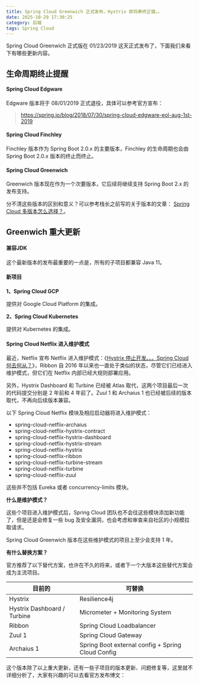 ```yaml
---
title: Spring Cloud Greenwich 正式发布，Hystrix 即将寿终正寝。。
date: 2025-10-29 17:30:25
category: 后端
tags: Spring Cloud
---
```


Spring Cloud Greenwich 正式版在 01/23/2019 这天正式发布了，下面我们来看下有哪些更新内容。

## 生命周期终止提醒

#### Spring Cloud Edgware 

Edgware 版本将于 08/01/2019 正式退役，具体可以参考官方宣布：

> https://spring.io/blog/2018/07/30/spring-cloud-edgware-eol-aug-1st-2019

#### Spring Cloud Finchley

Finchley 版本作为 Spring Boot 2.0.x 的主要版本，Finchley 的生命周期也会由 Spring Boot 2.0.x 版本的终止而终止。

#### Spring Cloud Greenwich

Greenwich 版本现在作为一个次要版本，它后续将继续支持 Spring Boot 2.x 的发布支持。

分不清这些版本的区别和意义？可以参考栈长之前写的关于版本的文章：
[Spring Cloud 多版本怎么选择？](https://mp.weixin.qq.com/s/IqlHFsIrFJ5vBG9-1gldJw)。

## Greenwich 重大更新

#### 兼容JDK

这个最新版本的发布最重要的一点是，所有的子项目都兼容 Java 11。

#### 新项目

**1、Spring Cloud GCP**

提供对 Google Cloud Platform 的集成。

**2、Spring Cloud Kubernetes**

提供对 Kubernetes 的集成。

#### Spring Cloud Netflix 进入维护模式

最近，Netflix 宣布 Netflix 进入维护模式：《[Hystrix 停止开发。。。Spring Cloud 何去何从？](https://mp.weixin.qq.com/s/WPb8yUYPyvDCKJVb--W63Q)》，Ribbon 自 2016 年以来也一直处于类似的状态，尽管它们已经进入维护模式，但它们在 Netflix 内部已经大规则部署应用。

另外，Hystrix Dashboard 和 Turbine 已经被 Atlas 取代，这两个项目最后一次的代码提交分别是 2 年前和 4 年前了。Zuul 1 和 Archaius 1 也已经被后续的版本取代，不再向后续版本兼容。

以下 Spring Cloud Netflix 模块及相应启动器将进入维护模式：

- spring-cloud-netflix-archaius
- spring-cloud-netflix-hystrix-contract
- spring-cloud-netflix-hystrix-dashboard
- spring-cloud-netflix-hystrix-stream
- spring-cloud-netflix-hystrix
- spring-cloud-netflix-ribbon
- spring-cloud-netflix-turbine-stream
- spring-cloud-netflix-turbine
- spring-cloud-netflix-zuul

这些并不包括 Eureka 或者 concurrency-limits 模块。

**什么是维护模式？**

这些个项目进入维护模式后，Spring Cloud 团队也不会往这些模块添加新功能了，但是还是会修复一些 bug 及安全漏洞，也会考虑和审查来自社区的小规模拉取请求。

Spring Cloud Greenwich 版本在这些维护模式的项目上至少会支持 1 年。

**有什么替换方案？**

官方推荐了以下替代方案，也许在不久的将来，或者下一个大版本这些替代方案会成为主流项目。

目前的 | 可替换
---|---
Hystrix	   |  Resilience4j
Hystrix Dashboard / Turbine   |  Micrometer + Monitoring System
Ribbon	   |  Spring Cloud Loadbalancer
Zuul 1	   |  Spring Cloud Gateway
Archaius 1 |  Spring Boot external config + Spring Cloud Config

这个版本除了以上重大更新，还有一些子项目的版本更新、问题修复等，这里就不详细分析了，大家有兴趣的可以去看官方发布博文：
